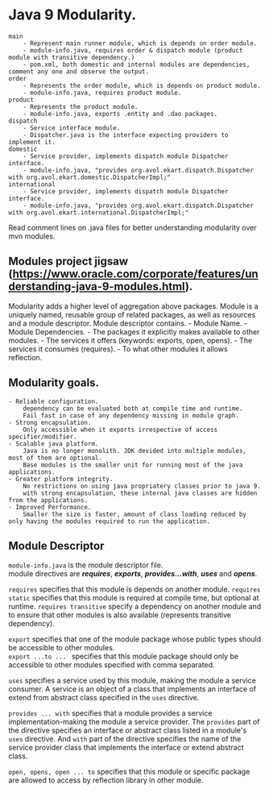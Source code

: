 # Java 9 Modularity.
    main
        - Represent main runner module, which is depends on order module.
        - module-info.java, requires order & dispatch module (product module with transitive dependency.)
        - pom.xml, both domestic and internal modules are dependencies, comment any one and observe the output.
    order
        - Represents the order module, which is depends on product module.
        - module-info.java, requires product module.    
    product
        - Represents the product module.
        - module-info.java, exports .entity and .dao packages.
    dispatch
        - Service interface module.
        - Dispatcher.java is the interface expecting providers to implement it.
    domestic
        - Service provider, implements dispatch module Dispatcher interface.
        - module-info.java, "provides org.avol.ekart.dispatch.Dispatcher with org.avol.ekart.domestic.DispatcherImpl;"
    international
        - Service provider, implements dispatch module Dispatcher interface.
        - module-info.java, "provides org.avol.ekart.dispatch.Dispatcher with org.avol.ekart.international.DispatcherImpl;"


Read comment lines on .java files for better understanding modularity over mvn modules.

## Modules project jigsaw (https://www.oracle.com/corporate/features/understanding-java-9-modules.html).
Modularity adds a higher level of aggregation above packages.
Module is a uniquely named, reusable group of related packages, as well as resources and a module descriptor.
Module descriptor contains.
    - Module Name.
    - Module Dependencies.
    - The packages it explicitly makes available to other modules.
    - The services it offers (keywords: exports, open, opens).
    - The services it consumes (requires).
    - To what other modules it allows reflection.

## Modularity goals.
    - Reliable configuration.
        dependency can be evaluated both at compile time and runtime.
        Fail fast in case of any dependency missing in module graph.
    - Strong encapsulation.
        Only accessible when it exports irrespective of access specifier/modifier.
    - Scalable java platform.
        Java is no longer monolith. JDK devided into multiple modules, most of them are optional. 
        Base modules is the smaller unit for running most of the java applications.
    - Greater platform integrity.
        No restrictions on using java propriatery classes prior to java 9.
        with strong encapsulation, these internal java classes are hidden from the applications.
    - Improved Performance.
        Smaller the size is faster, amount of class loading reduced by only having the modules required to run the application.

## Module Descriptor
 ```module-info.java``` is the module descriptor file.  
 module directives are ***requires***, ***exports***, ***provides…with***, ***uses*** and ***opens***.
 
 ```requires```  specifies that this module is depends on another module.
    ````requires static```` specifies that this module is required at compile time, but optional at runtime.
    ```requires transitive``` specify a dependency on another module and to ensure that other modules is also available 
    (represents transitive dependency).  

 ```export``` specifies that one of the module package whose public types should be accessible to other modules.  
 ```export ...to ... ``` specifies that this module package should only be accessible to other modules specified with comma separated.

 ```uses``` specifies a service used by this module, making the module a service consumer. 
 A service is an object of a class that implements an interface of extend from abstract class specified in the ```uses``` directive.

 ```provides ... with``` specifies that a module provides a service implementation-making the module a service provider.
 The ```provides``` part of the directive specifies an interface or abstract class listed in a module's ```uses``` directive.
 And ```with``` part of the directive specifies the name of the service provider class that implements the interface or extend abstract class.
 
```open, opens, open ... to``` specifies that this module or specific package are allowed to access by reflection library in other module.



 
  
 

